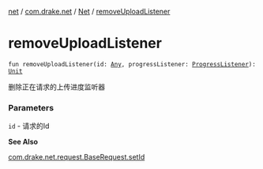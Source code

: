 [net](../../index.md) / [com.drake.net](../index.md) / [Net](index.md) / [removeUploadListener](./remove-upload-listener.md)

# removeUploadListener

`fun removeUploadListener(id: `[`Any`](https://kotlinlang.org/api/latest/jvm/stdlib/kotlin/-any/index.html)`, progressListener: `[`ProgressListener`](../../com.drake.net.interfaces/-progress-listener/index.md)`): `[`Unit`](https://kotlinlang.org/api/latest/jvm/stdlib/kotlin/-unit/index.html)

删除正在请求的上传进度监听器

### Parameters

`id` - 请求的Id

**See Also**

[com.drake.net.request.BaseRequest.setId](../../com.drake.net.request/-base-request/set-id.md)

